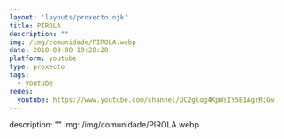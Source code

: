```yaml
---
layout: 'layouts/proxecto.njk'
title: PIROLA
description: ""
img: /img/comunidade/PIROLA.webp
date: 2018-03-08 19:28:20
platform: youtube
type: proxecto
tags:
  - youtube
redes:
  youtube: https://www.youtube.com/channel/UC2glog4KpWsIY5B1AgrRiGw
---
```

description: ""
img: /img/comunidade/PIROLA.webp
